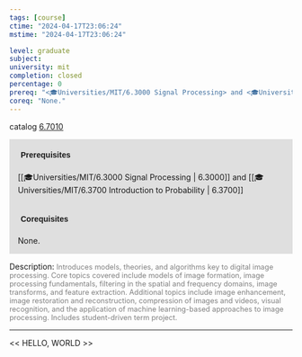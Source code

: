 ```yaml
---
tags: [course]
ctime: "2024-04-17T23:06:24"
mstime: "2024-04-17T23:06:24"

level: graduate
subject: 
university: mit
completion: closed
percentage: 0
prereq: "<🎓Universities/MIT/6.3000 Signal Processing> and <🎓Universities/MIT/6.3700 Introduction to Probability>"
coreq: "None."
---
```


catalog [6.7010](http://student.mit.edu/catalog/m6c.html#6.7010)

<span style="display: block; padding: 15px; background-color: rgb(100, 100, 100, 0.2);"><font id="m_prereq3380_0" style="display: block; font-family: Arial, sans-serif; font-weight: bold; padding: 5px">Prerequisites</font><br><span id="prereq3380_0">[[🎓Universities/MIT/6.3000 Signal Processing | 6.3000]] and [[🎓Universities/MIT/6.3700 Introduction to Probability | 6.3700]]</span></span>
<span style="display: block; padding: 15px; background-color: rgb(100, 100, 100, 0.2);"><font id="m_coreq3380_0" style="display: block; font-family: Arial, sans-serif; font-weight: bold; padding: 5px">Corequisites</font><br><span id="coreq3380_0">None.</span></span>

<font style="">Description:</font>
<font style="color: grey; font-size: 0.8rem;">Introduces models, theories, and algorithms key to digital image processing. Core topics covered include models of image formation, image processing fundamentals, filtering in the spatial and frequency domains, image transforms, and feature extraction. Additional topics include image enhancement, image restoration and reconstruction, compression of images and videos, visual recognition, and the application of machine learning-based approaches to image processing. Includes student-driven term project.</font>



---

<< HELLO, WORLD >>
